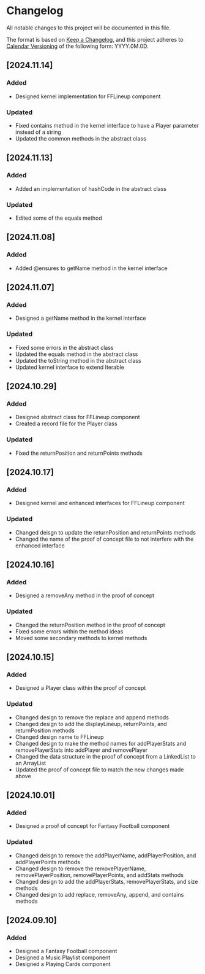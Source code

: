 # Changelog

All notable changes to this project will be documented in this file.

The format is based on [Keep a Changelog](https://keepachangelog.com/en/1.1.0/),
and this project adheres to [Calendar Versioning](https://calver.org/) of
the following form: YYYY.0M.0D.

## [2024.11.14]

### Added

- Designed kernel implementation for FFLineup component

### Updated

- Fixed contains method in the kernel interface to have a Player parameter instead of a string
- Updated the common methods in the abstract class

## [2024.11.13]

### Added

- Added an implementation of hashCode in the abstract class

### Updated

- Edited some of the equals method

## [2024.11.08]

### Added

- Added @ensures to getName method in the kernel interface

## [2024.11.07]

### Added

- Designed a getName method in the kernel interface

### Updated

- Fixed some errors in the abstract class
- Updated the equals method in the abstract class
- Updated the toString method in the abstract class
- Updated kernel interface to extend Iterable

## [2024.10.29]

### Added

- Designed abstract class for FFLineup component
- Created a record file for the Player class

### Updated

- Fixed the returnPosition and returnPoints methods

## [2024.10.17]

### Added

- Designed kernel and enhanced interfaces for FFLineup component

### Updated

- Changed deisgn to update the returnPosition and returnPoints methods
- Changed the name of the proof of concept file to not interfere with the enhanced interface

## [2024.10.16]

### Added

- Designed a removeAny method in the proof of concept

### Updated

- Changed the returnPosition method in the proof of concept
- Fixed some errors within the method ideas
- Moved some secondary methods to kernel methods

## [2024.10.15]

### Added

- Designed a Player class within the proof of concept

### Updated

- Changed design to remove the replace and append methods
- Changed design to add the displayLineup, returnPoints, and returnPosition methods
- Changed design name to FFLineup
- Changed design to make the method names for addPlayerStats and removePlayerStats into addPlayer and removePlayer
- Changed the data structure in the proof of concept from a LinkedList to an ArrayList
- Updated the proof of concept file to match the new changes made above

## [2024.10.01]

### Added

- Designed a proof of concept for Fantasy Football component

### Updated

- Changed deisgn to remove the addPlayerName, addPlayerPosition, and addPlayerPoints methods
- Changed design to remove the removePlayerName, removePlayerPosition, removePlayerPoints, and addStats methods
- Changed design to add the addPlayerStats, removePlayerStats, and size methods
- Changed design to add replace, removeAny, append, and contains methods

## [2024.09.10]

### Added

- Designed a Fantasy Football component
- Designed a Music Playlist component
- Designed a Playing Cards component
